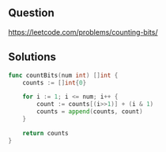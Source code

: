 ## Question

https://leetcode.com/problems/counting-bits/

## Solutions

```go
func countBits(num int) []int {
	counts := []int{0}

	for i := 1; i <= num; i++ {
		count := counts[(i>>1)] + (i & 1)
		counts = append(counts, count)
	}

	return counts
}
```
